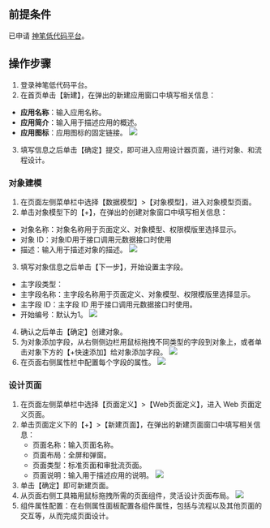 

## 前提条件


已申请 [神笔低代码平台]()。



## 操作步骤


1. 登录神笔低代码平台。
2. 在首页单击【新建】，在弹出的新建应用窗口中填写相关信息：
 - **应用名称**：输入应用名称。
 - **应用简介**：输入用于描述应用的概述。
 - **应用图标**：应用图标的固定链接。
![](https://main.qcloudimg.com/raw/f734fd8e401c90706559dee64b702e0f.jpg)
3. 填写信息之后单击【确定】提交，即可进入应用设计器页面，进行对象、和流程设计。

### 对象建模

1. 在页面左侧菜单栏中选择【数据模型】>【对象模型】，进入对象模型页面。
2. 单击对象模型下的【+】，在弹出的创建对象窗口中填写相关信息：
 - 对象名称：对象名称用于页面定义、对象模型、权限模版里选择显示。
 - 对象 ID：对象ID用于接口调用元数据接口时使用
 - 描述：输入用于描述对象的描述。
 ![](https://main.qcloudimg.com/raw/1da63c179fd5781dcf5527d1bfb6d6db.jpg)
3. 填写对象信息之后单击【下一步】，开始设置主字段。
 - 主字段类型：
 - 主字段名称：主字段名称用于页面定义、对象模型、权限模版里选择显示。
 - 主字段 ID：主字段 ID 用于接口调用元数据接口时使用。
 - 开始编号：默认为1。
 ![](https://main.qcloudimg.com/raw/9460eb682ba3b0de24eb99f2e429eb94.jpg)
4. 确认之后单击【确定】创建对象。
5. 为对象添加字段，从右侧侧边栏用鼠标拖拽不同类型的字段到对象上，或者单击对象下方的【+快速添加】给对象添加字段。
![](https://main.qcloudimg.com/raw/dee114e14ecb7b1840c14f322dfc3c5d.jpg)
6. 在页面右侧属性栏中配置每个字段的属性。
![](https://main.qcloudimg.com/raw/e52285f4f1e1787be08b98c7f630506f.jpg)



### 设计页面

1. 在页面左侧菜单栏中选择【页面定义】>【Web页面定义】，进入 Web 页面定义页面。
2. 单击页面定义下的【+】>【新建页面】，在弹出的新建页面窗口中填写相关信息：
	- 页面名称：输入页面名称。
	- 页面布局：全屏和弹窗。
	- 页面类型：标准页面和审批流页面。
	- 页面说明：输入用于描述应用的说明。
![](https://main.qcloudimg.com/raw/a9452682000b0f690de7bdc62be3bf9b.jpg)
3. 单击【确定】即可新建页面。
4. 从页面右侧工具箱用鼠标拖拽所需的页面组件，灵活设计页面布局。
![](https://main.qcloudimg.com/raw/0ccf4d388174457af788469b0f5f83af.jpg)
5. 组件属性配置：在右侧属性面板配置各组件属性，包括与流程以及其他页面的交互等，从而完成页面设计。
